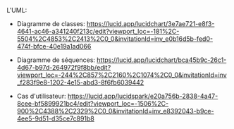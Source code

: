 L'UML:

 * Diagramme de classes: https://lucid.app/lucidchart/3e7ae721-e8f3-4641-ac46-a341240f213c/edit?viewport_loc=-181%2C-5504%2C4853%2C2413%2C0_0&invitationId=inv_e0b16d5b-fed0-474f-bfce-40e19a1ad066

 * Diagramme de séquences: https://lucid.app/lucidchart/bca45b9c-26c1-4d67-b97d-264972f9f8bb/edit?viewport_loc=-244%2C857%2C2160%2C1074%2C0_0&invitationId=inv_f283f9e8-1202-4e15-abd3-8f6fb6039442
 
  * Cas d'utilisateur: https://lucid.app/lucidspark/e20a756b-2838-4a47-8cee-bf5899921bc4/edit?viewport_loc=-1506%2C-900%2C4388%2C2329%2C0_0&invitationId=inv_e8392043-b9ce-4ee5-9d51-d35ce7c891b8
